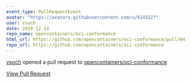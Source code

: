 ```yaml
---
event_type: PullRequestEvent
avatar: "https://avatars.githubusercontent.com/u/814322?"
user: vsoch
date: 2020-12-14
repo_name: opencontainers/oci-conformance
html_url: https://github.com/opencontainers/oci-conformance/pull/64
repo_url: https://github.com/opencontainers/oci-conformance
---
```


<a href='https://github.com/vsoch' target='_blank'>vsoch</a> opened a pull request to <a href='https://github.com/opencontainers/oci-conformance' target='_blank'>opencontainers/oci-conformance</a>

<a href='https://github.com/opencontainers/oci-conformance/pull/64' target='_blank'>View Pull Request</a>